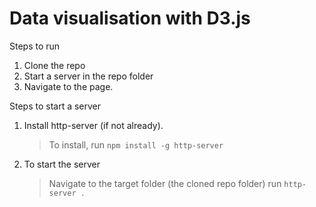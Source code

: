 # Data visualisation with D3.js

Steps to run
1. Clone the repo
2. Start a server in the repo folder
3. Navigate to the page.

Steps to start a server
1. Install http-server (if not already).
    > To install, run ```npm install -g http-server```

2. To start the server
    > Navigate to the target folder (the cloned repo folder)
    > run ```http-server .```